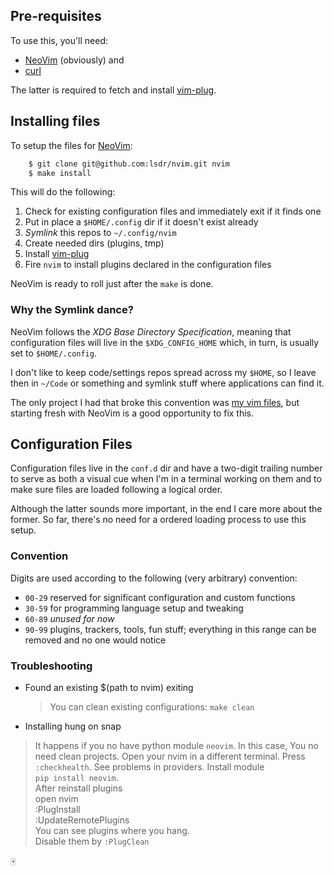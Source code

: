 ## Pre-requisites

To use this, you'll need:

* [NeoVim](https://neovim.io/) (obviously) and
* [curl](https://curl.haxx.se/)

The latter is required to fetch and install [vim-plug][plug].

## Installing files

To setup the files for [NeoVim](https://neovim.io/):
```sh
    $ git clone git@github.com:lsdr/nvim.git nvim
    $ make install
```

This will do the following:

1. Check for existing configuration files and immediately exit if it finds one
1. Put in place a `$HOME/.config` dir if it doesn't exist already
1. _Symlink_ this repos to `~/.config/nvim`
1. Create needed dirs (plugins, tmp)
1. Install [vim-plug][plug]
1. Fire `nvim` to install plugins declared in the configuration files

NeoVim is ready to roll just after the `make` is done.

### Why the Symlink dance?

NeoVim follows the _XDG Base Directory Specification_, meaning that
configuration files will live in the `$XDG_CONFIG_HOME` which, in turn, is
usually set to `$HOME/.config`.

I don't like to keep code/settings repos spread across my `$HOME`, so I leave
then in `~/Code` or something and symlink stuff where applications can find it.

The only project I had that broke this convention was
[my vim files](https://github.com/lsdr/vim), but starting fresh with NeoVim is
a good opportunity to fix this.

## Configuration Files

Configuration files live in the `conf.d` dir and have a two-digit trailing
number to serve as both a visual cue when I'm in a terminal working on them and
to make sure files are loaded following a logical order.

Although the latter sounds more important, in the end I care more about the
former. So far, there's no need for a ordered loading process to use this
setup.

### Convention

Digits are used according to the following (very arbitrary) convention:

* `00-29` reserved for significant configuration and custom functions
* `30-59` for programming language setup and tweaking
* `60-89` _unused for now_
* `90-99` plugins, trackers, tools, fun stuff; everything in this range can be
  removed and no one would notice


### Troubleshooting
* Found an existing $(path to nvim) exiting
  > You can clean existing configurations: `make clean`

* Installing hung on snap
 > It happens if you no have python module `neovim`. In this case, 
>You no need clean projects. Open your nvim in a different terminal. 
>Press  `:checkhealth`. See problems in providers. 
>Install module   
>`pip install neovim`.  
>After reinstall plugins   
>open nvim  
:PlugInstall  
:UpdateRemotePlugins  
> You can see plugins where you hang.   
>Disable them by `:PlugClean`
>

:mahjong:


[plug]: https://github.com/junegunn/vim-plug
